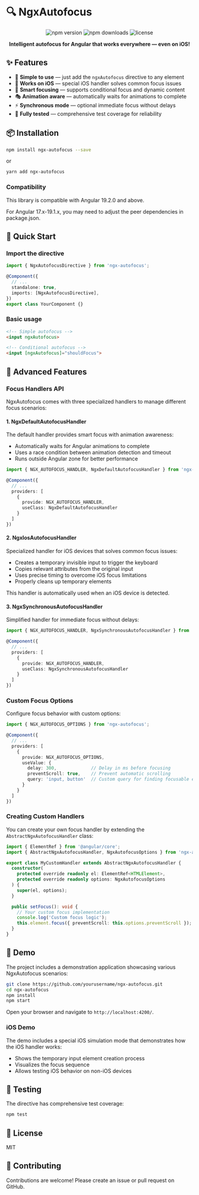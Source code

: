 # 🔍 NgxAutofocus

<p align="center">
  <img src="https://img.shields.io/npm/v/ngx-autofocus.svg" alt="npm version">
  <img src="https://img.shields.io/npm/dm/ngx-autofocus.svg" alt="npm downloads">
  <img src="https://img.shields.io/github/license/yourusername/ngx-autofocus.svg" alt="license">
</p>

<p align="center">
  <b>Intelligent autofocus for Angular that works everywhere — even on iOS!</b>
</p>

## ✨ Features

- 🚀 **Simple to use** — just add the `ngxAutofocus` directive to any element
- 📱 **Works on iOS** — special iOS handler solves common focus issues
- 🎯 **Smart focusing** — supports conditional focus and dynamic content
- 🎭 **Animation aware** — automatically waits for animations to complete
- ⚡ **Synchronous mode** — optional immediate focus without delays
- 🧪 **Fully tested** — comprehensive test coverage for reliability

## 📦 Installation

```bash
npm install ngx-autofocus --save
```

or

```bash
yarn add ngx-autofocus
```

### Compatibility

This library is compatible with Angular 19.2.0 and above.

For Angular 17.x-19.1.x, you may need to adjust the peer dependencies in package.json.

## 🚀 Quick Start

### Import the directive

```typescript
import { NgxAutofocusDirective } from 'ngx-autofocus';

@Component({
  // ...
  standalone: true,
  imports: [NgxAutofocusDirective],
})
export class YourComponent {}
```

### Basic usage

```html
<!-- Simple autofocus -->
<input ngxAutofocus>

<!-- Conditional autofocus -->
<input [ngxAutofocus]="shouldFocus">
```

## 🔧 Advanced Features

### Focus Handlers API

NgxAutofocus comes with three specialized handlers to manage different focus scenarios:

#### 1. NgxDefaultAutofocusHandler

The default handler provides smart focus with animation awareness:

- Automatically waits for Angular animations to complete
- Uses a race condition between animation detection and timeout
- Runs outside Angular zone for better performance

```typescript
import { NGX_AUTOFOCUS_HANDLER, NgxDefaultAutofocusHandler } from 'ngx-autofocus';

@Component({
  // ...
  providers: [
    {
      provide: NGX_AUTOFOCUS_HANDLER,
      useClass: NgxDefaultAutofocusHandler
    }
  ]
})
```

#### 2. NgxIosAutofocusHandler

Specialized handler for iOS devices that solves common focus issues:

- Creates a temporary invisible input to trigger the keyboard
- Copies relevant attributes from the original input
- Uses precise timing to overcome iOS focus limitations
- Properly cleans up temporary elements

This handler is automatically used when an iOS device is detected.

#### 3. NgxSynchronousAutofocusHandler

Simplified handler for immediate focus without delays:

```typescript
import { NGX_AUTOFOCUS_HANDLER, NgxSynchronousAutofocusHandler } from 'ngx-autofocus';

@Component({
  // ...
  providers: [
    {
      provide: NGX_AUTOFOCUS_HANDLER,
      useClass: NgxSynchronousAutofocusHandler
    }
  ]
})
```

### Custom Focus Options

Configure focus behavior with custom options:

```typescript
import { NGX_AUTOFOCUS_OPTIONS } from 'ngx-autofocus';

@Component({
  // ...
  providers: [
    {
      provide: NGX_AUTOFOCUS_OPTIONS,
      useValue: { 
        delay: 300,             // Delay in ms before focusing
        preventScroll: true,    // Prevent automatic scrolling
        query: 'input, button'  // Custom query for finding focusable elements
      }
    }
  ]
})
```

### Creating Custom Handlers

You can create your own focus handler by extending the `AbstractNgxAutofocusHandler` class:

```typescript
import { ElementRef } from '@angular/core';
import { AbstractNgxAutofocusHandler, NgxAutofocusOptions } from 'ngx-autofocus';

export class MyCustomHandler extends AbstractNgxAutofocusHandler {
  constructor(
    protected override readonly el: ElementRef<HTMLElement>,
    protected override readonly options: NgxAutofocusOptions
  ) {
    super(el, options);
  }

  public setFocus(): void {
    // Your custom focus implementation
    console.log('Custom focus logic');
    this.element.focus({ preventScroll: this.options.preventScroll });
  }
}
```

## 🌟 Demo

The project includes a demonstration application showcasing various NgxAutofocus scenarios:

```bash
git clone https://github.com/yourusername/ngx-autofocus.git
cd ngx-autofocus
npm install
npm start
```

Open your browser and navigate to `http://localhost:4200/`.

### iOS Demo

The demo includes a special iOS simulation mode that demonstrates how the iOS handler works:

- Shows the temporary input element creation process
- Visualizes the focus sequence
- Allows testing iOS behavior on non-iOS devices

## 🧪 Testing

The directive has comprehensive test coverage:

```bash
npm test
```

## 📄 License

MIT

## 🤝 Contributing

Contributions are welcome! Please create an issue or pull request on GitHub.

